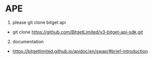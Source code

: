 # APE

1. please git clone bitget api

- git clone https://github.com/BitgetLimited/v3-bitget-api-sdk.git 

2. documentation 

- https://bitgetlimited.github.io/apidoc/en/swap/#brief-introduction

